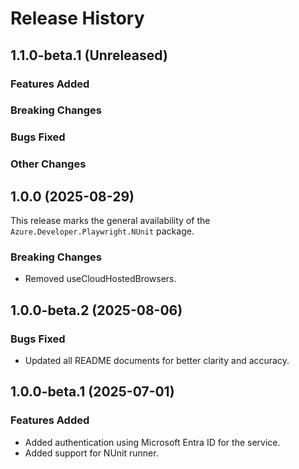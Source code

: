 # Release History

## 1.1.0-beta.1 (Unreleased)

### Features Added

### Breaking Changes

### Bugs Fixed

### Other Changes

## 1.0.0 (2025-08-29)

This release marks the general availability of the `Azure.Developer.Playwright.NUnit` package.

### Breaking Changes

- Removed useCloudHostedBrowsers.

## 1.0.0-beta.2 (2025-08-06)

### Bugs Fixed

- Updated all README documents for better clarity and accuracy.

## 1.0.0-beta.1 (2025-07-01)

### Features Added

- Added authentication using Microsoft Entra ID for the service.
- Added support for NUnit runner.
